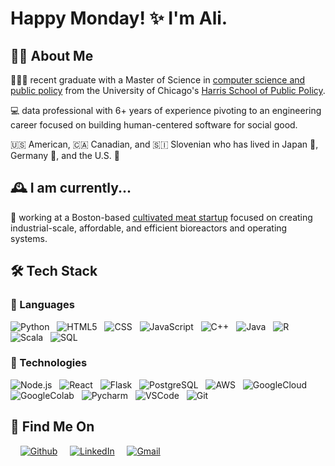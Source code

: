 # Happy Monday! ✨ I'm Ali.

## 🕺🏻 About Me

👩🏻‍🎓 recent graduate with a Master of Science in [computer science and public policy](https://capp.uchicago.edu/) from the University of Chicago's [Harris School of Public Policy](https://harris.uchicago.edu/).

💻 data professional with 6+ years of experience pivoting to an engineering career focused on building human-centered software for social good.

🇺🇸 American, 🇨🇦 Canadian, and 🇸🇮 Slovenian who has lived in Japan 🎌, Germany 🍻, and the U.S. 🗽

## 🕰 I am currently...

🥩 working at a Boston-based [cultivated meat startup](https://ark-biotech.com) focused on creating industrial-scale, affordable, and efficient bioreactors and operating systems.

## 🛠 Tech Stack

### 💬 Languages

![Python](https://img.shields.io/badge/-Python-000?&logo=Python) &nbsp;
![HTML5](https://img.shields.io/badge/-HTML-000?&logo=HTML5) &nbsp;
![CSS](https://img.shields.io/badge/-CSS-000?&logo=css3&logoColor=2860E5) &nbsp;
![JavaScript](https://img.shields.io/badge/-JavaScript-000?&logo=JavaScript) &nbsp;
![C++](https://img.shields.io/badge/-C++-000?&logo=c%2b%2b&logoColor=6092C7) &nbsp;
![Java](https://img.shields.io/badge/-Java-000?&logo=openjdk&logoColor=DB6900) &nbsp;
![R](https://img.shields.io/badge/-R-000?&logo=r&logoColor=2065B4) &nbsp;
![Scala](https://img.shields.io/badge/-Scala-000?logo=scala&logoColor=D43121) &nbsp;
![SQL](https://img.shields.io/badge/-SQL-000?&logo=MySQL&logoColor=0173CB)

### 🚀 Technologies

![Node.js](https://img.shields.io/badge/-Node.js-000?&logo=node.js) &nbsp;
![React](https://img.shields.io/badge/-React-000?&logo=react) &nbsp;
![Flask](https://img.shields.io/badge/-Flask-000?&logo=flask) &nbsp;
![PostgreSQL](https://img.shields.io/badge/-PostgreSQL-000?&logo=PostgreSQL) &nbsp;
![AWS](https://img.shields.io/badge/-Amazon_AWS-000?&logo=amazonaws&logoColor=F79402) &nbsp;
![GoogleCloud](https://img.shields.io/badge/-Google_Cloud-000?&logo=google-cloud) &nbsp;
![GoogleColab](https://img.shields.io/badge/-Colab-000?&logo=google-colab) &nbsp;
![Pycharm](https://img.shields.io/badge/-PyCharm-000?&logo=pycharm&logoColor=20CC86) &nbsp;
![VSCode](https://img.shields.io/badge/-VSCode-000?&logo=visual%20studio%20code&logoColor=0173C1) &nbsp;
![Git](https://img.shields.io/badge/-GIT-000?&logo=git) &nbsp;


## 🤝 Find Me On

&nbsp;
&nbsp;
<a href="https://github.com/aliklemencic" rel="nofollow"><img alt="Github" src="https://img.shields.io/badge/-GitHub-000?logo=github" style="max-width: 100%;"></a>
&nbsp;
&nbsp;
<a href="https://www.linkedin.com/in/alisonklemencic" rel="nofollow"><img alt="LinkedIn" src="https://img.shields.io/badge/-LinkedIn-000?&logo=linkedin&logoColor=036DAA" style="max-width: 100%;"></a>
&nbsp;
&nbsp;
<a href="mailto:alisonklemencic@gmail.com" rel="nofollow"><img alt="Gmail" src="https://img.shields.io/badge/-Gmail-000?logo=gmail&logoColor=DE4032" style="max-width: 100%;"></a>